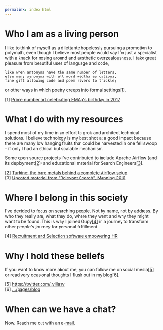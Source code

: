 ```yaml
---
permalink: index.html
---
```


# Who I am as a living person

I like to think of myself as a dilettante hopelessly pursuing a promotion to
polymath, even though I believe most people would say I'm just a specialist with
a knack for nosing around and aesthetic overzealousness. I take great pleasure
from beautiful uses of language and code,

```
like when antonyms have the same number of letters,
else many synonyms with all word widths as options,
fine gift allowing code and poem rivers to trickle;
```

or other ways in which poetry creeps into formal settings[[1]](#1).

<a id="1">[1]</a> [Prime number art celebrating EMAp's birthday in
2017](https://gist.github.com/villasv/c15c0d81069f570d0f1ac38913b16524)

# What I do with my resources

I spend most of my time in an effort to grok and architect technical solutions.
I believe technology is my best shot at a good impact because there are many low
hanging fruits that could be harvested in one fell swoop - if only I had an
ethical but scalable mechanism.

Some open source projects I've contributed to include Apache Airflow (and its
deployment[[2]](#2)) and educational material for Search Engineers[[3]](#3).

<a id="2">[2]</a> [Turbine: the bare metals behind a complete Airflow
setup](https://github.com/villasv/aws-airflow-stack)<br>
<a id="3">[3]</a> [Updated material from "Relevant Search", Manning
2016](https://github.com/villasv/relevant-search-book)<br>

# Where I belong in this society

I've decided to focus on searching people. Not by name, not by address. By who
they really are, what they do, where they went and why they might want to be
found. This is why I joined Gupy[[4]](#4) in a journey to transform other
people's journey for personal fulfillment.

<a id="4">[4]</a> [Recruitment and Selection software empowering
HR](https://www.gupy.io)

# Why I hold these beliefs

If you want to know more about me, you can follow me on social media[[5]](#5) or
read very ocasional thoughts I flush out in my blog[[6]](#6).

<a id="5">[5]</a> <https://twitter.com/_villasv> <br>
<a id="6">[6]</a> [.../pages/blog](/pages/blog) <br>

# When can we have a chat?

Now. Reach me out with an e-[mail](mailto:mail@victor.villas).
